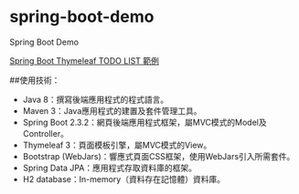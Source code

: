 # spring-boot-demo
Spring Boot Demo

[Spring Boot Thymeleaf TODO LIST 範例](https://matthung0807.blogspot.com/2021/05/spring-boot-thymeleaf-todolist-example.html)

##使用技術：

* Java 8：撰寫後端應用程式的程式語言。
* Maven 3：Java應用程式的建置及套件管理工具。
* Spring Boot 2.3.2：網頁後端應用程式框架，屬MVC模式的Model及Controller。
* Thymeleaf 3：頁面模板引擎，屬MVC模式的View。
* Bootstrap (WebJars)：響應式頁面CSS框架，使用WebJars引入所需套件。
* Spring Data JPA：應用程式存取資料庫的框架。
* H2 database：In-memory（資料存在記憶體）資料庫。